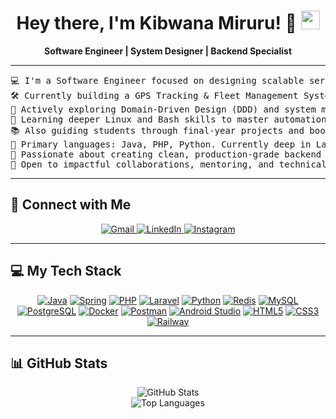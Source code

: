 <h1 align="center">
  Hey there, I'm Kibwana Miruru! 👋
  <img src="https://media.giphy.com/media/hvRJCLFzcasrR4ia7z/giphy.gif" width="30">
</h1>

<p align="center">
  <strong>Software Engineer | System Designer | Backend Specialist</strong>
</p>

<hr>

<pre>
💻 I'm a Software Engineer focused on designing scalable server-side systems.
🛠️ Currently building a GPS Tracking & Fleet Management System.
🧠 Actively exploring Domain-Driven Design (DDD) and system modularization.
🌱 Learning deeper Linux and Bash skills to master automation and devops.
📚 Also guiding students through final-year projects and bootcamps at IFM.
🌟 Primary languages: Java, PHP, Python. Currently deep in Laravel & Python.
🚀 Passionate about creating clean, production-grade backend architecture.
🤝 Open to impactful collaborations, mentoring, and technical leadership.
</pre>

<hr>

## 🤝 Connect with Me

<p align="center">
  <a href="mailto:mirukibs12.km@gmail.com">
    <img src="https://img.shields.io/badge/Gmail-%23EA4335.svg?style=plastic&logo=gmail&logoColor=white" alt="Gmail"/>
  </a>
  <a href="https://www.linkedin.com/in/kibwana-miruru-322225232/">
    <img src="https://img.shields.io/badge/LinkedIn-%230A66C2.svg?style=plastic&logo=linkedin&logoColor=white" alt="LinkedIn"/>
  </a>
  <a href="https://www.instagram.com/slikshotcapture/">
    <img src="https://img.shields.io/badge/Instagram-%23E4405F.svg?style=plastic&logo=instagram&logoColor=white" alt="Instagram"/>
  </a>
</p>

---

## 💻 My Tech Stack

<p align="center">
  <a href="https://www.java.com/"><img alt="Java" src="https://img.shields.io/badge/Java-%23FF6F00.svg?logo=java&logoColor=white"></a>
  <a href="https://spring.io/"><img alt="Spring" src="https://img.shields.io/badge/Spring-%236DB33F.svg?logo=spring&logoColor=white"></a>
  <a href="https://www.php.net/"><img alt="PHP" src="https://img.shields.io/badge/PHP-%23777BB4.svg?logo=php&logoColor=white"></a>
  <a href="https://laravel.com/"><img alt="Laravel" src="https://img.shields.io/badge/Laravel-%23FF2D20.svg?logo=laravel&logoColor=white"></a>
  <a href="https://www.python.org/"><img alt="Python" src="https://img.shields.io/badge/Python-%2314354C.svg?logo=python&logoColor=white"></a>
  <a href="https://redis.io/"><img alt="Redis" src="https://img.shields.io/badge/Redis-%23DC382D.svg?logo=redis&logoColor=white"></a>
  <a href="https://www.mysql.com/"><img alt="MySQL" src="https://img.shields.io/badge/MySQL-%234479A1.svg?logo=mysql&logoColor=white"></a>
  <a href="https://www.postgresql.org/"><img alt="PostgreSQL" src="https://img.shields.io/badge/PostgreSQL-%23336791.svg?logo=postgresql&logoColor=white"></a>
  <a href="https://www.docker.com/"><img alt="Docker" src="https://img.shields.io/badge/Docker-%232496ED.svg?logo=docker&logoColor=white"></a>
  <a href="https://postman.com"><img alt="Postman" src="https://img.shields.io/badge/Postman-%23FF6C37.svg?logo=postman&logoColor=white"></a>
  <a href="https://developer.android.com/studio"><img alt="Android Studio" src="https://img.shields.io/badge/Android%20Studio-%233DDC84.svg?logo=android-studio&logoColor=white"></a>
  <a href="https://www.w3.org/html/"><img alt="HTML5" src="https://img.shields.io/badge/HTML-%23E34F26.svg?logo=html5&logoColor=white"></a>
  <a href="https://developer.mozilla.org/en-US/docs/Web/CSS"><img alt="CSS3" src="https://img.shields.io/badge/CSS-%231572B6.svg?logo=css3&logoColor=white"></a>
  <a href="https://railway.app/"><img alt="Railway" src="https://img.shields.io/badge/Railway-%236AB8E3.svg?logo=railway&logoColor=white"></a>
</p>

---

## 📊 GitHub Stats

<p align="center">
  <img src="https://github-readme-stats.vercel.app/api?username=mirukibs&show_icons=true&theme=dark&count_private=true" alt="GitHub Stats" />
  <br/>
  <img src="https://github-readme-stats.vercel.app/api/top-langs/?username=mirukibs&layout=compact&theme=dark" alt="Top Languages" />
</p>
